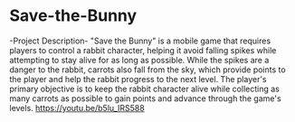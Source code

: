 # Save-the-Bunny 
-Project Description-
"Save the Bunny" is a mobile game that requires players to control a rabbit character, helping it avoid falling spikes while attempting to stay alive for as long as possible. While the spikes are a danger to the rabbit, carrots also fall from the sky, which provide points to the player and help the rabbit progress to the next level. The player's primary objective is to keep the rabbit character alive while collecting as many carrots as possible to gain points and advance through the game's levels.
https://youtu.be/b5lu_IRS588 
